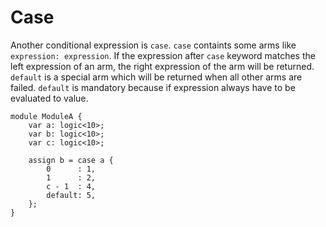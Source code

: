 # Case

Another conditional expression is `case`.
`case` containts some arms like `expression: expression`.
If the expression after `case` keyword matches the left expression of an arm,
the right expression of the arm will be returned.
`default` is a special arm which will be returned when all other arms are failed.
`default` is mandatory because if expression always have to be evaluated to value.

```veryl,playground
module ModuleA {
    var a: logic<10>;
    var b: logic<10>;
    var c: logic<10>;

    assign b = case a {
        0      : 1,
        1      : 2,
        c - 1  : 4,
        default: 5,
    };
}
```
